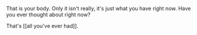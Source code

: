 That is your body. Only it isn't really, it's just what you have right now. Have you ever thought about right now?

That's [[all you've ever had]].